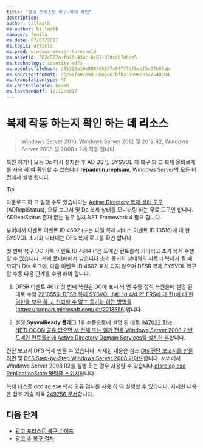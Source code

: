 ```yaml
---
title: "광고 포리스트 복구-복제 확인"
description: 
author: billmath
ms.author: billmath
manager: femila
ms.date: 07/07/2017
ms.topic: article
ms.prod: windows-server-threshold
ms.assetid: 302e522a-fb40-43bc-bc63-83dcc87ebde5
ms.technology: identity-adfs
ms.openlocfilehash: d85336a10e808755677a99777af8ecf5c07b05ab
ms.sourcegitcommit: db290fa07e9d50686667bfba3969e20377548504
ms.translationtype: MT
ms.contentlocale: ko-KR
ms.lasthandoff: 12/12/2017
---
```

# <a name="resources-to-verify-replication-is-working"></a>복제 작동 하는지 확인 하는 데 리소스 

>Windows Server 2016, Windows Server 2012 및 2012 R2, Windows Server 2008 및 2008 r 2에 적용 됩니다.
 
 복원 하거나 모든 Dc 다시 설치한 후 AD DS 및 SYSVOL 지 복구 되 고 복제 올바르게를 사용 하 여 확인할 수 있습니다 **repadmin /replsum**, Windows Server의 모든 버전에서 실행 됩니다.  
  
> [!TIP]
>  다운로드 하 고 실행 수도 있습니다는 [Active Directory 복제 상태 도구](https://www.microsoft.com/download/details.aspx?id=30005) (ADReplStatus), 오류 보고서 및 Dc 복제 상태를 모니터링 하는 무료 도구인 합니다. ADReplStatus 존재 없는 경우 설치.NET Framework 4 필요 합니다.  
  
 뷰어에서 이벤트 이벤트 ID 4602 (또는 파일 복제 서비스 이벤트 ID 13516)에 대 한 SYSVOL 초기화 나타내는 DFS 복제 로그를 확인 합니다.  
  
 첫 번째 복구 DC 기록 이벤트 ID 4614 ("은 도메인 컨트롤러 기다리고 초기 복제 수행할 수 있습니다. 복제 폴더에에서 남습니다 초기 동기화 상태와의 파트너 복제가 될 때 까지") Dfs 로그에, 다음 이벤트 ID 4602 표시 되지 않으며 DFSR 복제 SYSVOL 복구할 수동 다음 단계를 수행 해야 합니다.  
  
1.  DFSR 이벤트 4612 첫 번째 복원된 DC에 표시 되 면 수동 정식 복원을에 설명 된 대로 수행 [2218556: DFSR 복제 SYSVOL (예: "d 4/d 2" FRS에 대 한)에 대 한 권한을 보유 하 고 신뢰할 수 없는 동기화 하는 방법을](https://support.microsoft.com/kb/2218556) (https://support.microsoft.com/kb/2218556)입니다.  
  
2.  설정 **SysvolReady 플래그** 1을 수동으로에 설명 된 대로 [947022 The NETLOGON 공유 없으면 새 전체 또는 읽기 전용 Windows Server 2008 기반 도메인 컨트롤러에 Active Directory Domain Services를 설치한 후](https://support.microsoft.com/kb/947022)합니다.  
  
 진단 보고서 DFS 복제 만들 수 있습니다. 자세한 내용은 참조 [Dfs 진단 보고서를 만들려면](https://technet.microsoft.com/library/cc754227.aspx) 및 [DFS Step-by-Step Windows Server 2008 가이드](https://technet.microsoft.com/library/cc732863\(WS.10\).aspx)합니다. 서버에서 Windows Server 2008 R2을 실행 하는 경우 사용할 수 있습니다 [dfsrdiag.exe ReplicationState 명령줄 스위치](http://blogs.technet.com/b/filecab/archive/2009/05/28/dfsrdiag-exe-replicationstate-what-s-dfsr-up-to.aspx)합니다.  
  
 복제 테스트 dcdiag.exe 복제 오류 검사를 사용 하 여 실행할 수 있습니다. 자세한 내용은 참조 기술 자료 [249256 문서](https://support.microsoft.com/kb/249256)합니다.

## <a name="next-steps"></a>다음 단계

- [광고 포리스트 복구 가이드](AD-Forest-Recovery-Guide.md)
- [광고 숲 복구 절차](AD-Forest-Recovery-Procedures.md)
